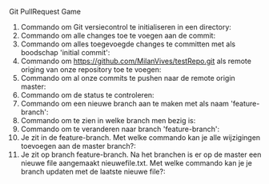 Git PullRequest Game

1. Commando om Git versiecontrol te initialiseren in een directory:
2. Commando om alle changes toe te voegen aan de commit:
3. Commando om alles toegevoegde changes te committen met als boodschap 'initial commit':
4. Commando om https://github.com/MilanVives/testRepo.git als remote origing van onze repository toe te voegen:
5. Commando om al onze commits te pushen naar de remote origin master:
6. Commando om de status te controleren:
7. Commando om een nieuwe branch aan te maken met als naam 'feature-branch':
8. Commando om te zien in welke branch men bezig is:
9. Commando om te veranderen naar branch 'feature-branch':
10. Je zit in de feature-branch. Met welke commando kan je alle wijzigingen toevoegen aan de master branch?:
11. Je zit op branch feature-branch. Na het branchen is er op de master een nieuwe file aangemaakt nieuwefile.txt. Met welke commando kan je je branch updaten met de laatste nieuwe file?:
